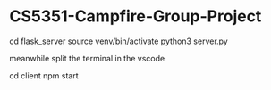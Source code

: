 # CS5351-Campfire-Group-Project
cd flask_server
source venv/bin/activate
python3 server.py

meanwhile
split the terminal in the vscode

cd client
npm start
